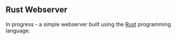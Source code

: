 ## Rust Webserver

In progress - a simple webserver built using the [Rust](https://www.rust-lang.org/) programming language.
